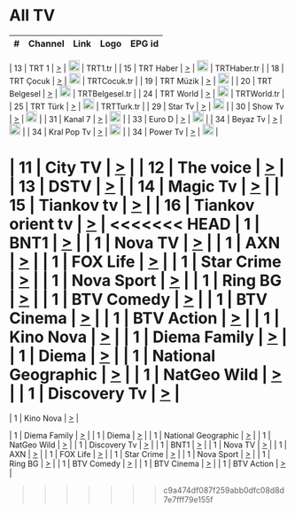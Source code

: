 <h1>All TV</h1>

| #   | Channel        | Link  | Logo | EPG id |
|:---:|:--------------:|:-----:|:----:|:------:|

| 13  | TRT 1            | [>](https://tv-trt1.medya.trt.com.tr/master.m3u8) | <img height="20" src="https://i.imgur.com/j786OLG.png"/> | TRT1.tr |
| 15  | TRT Haber        | [>](https://tv-trthaber.medya.trt.com.tr/master.m3u8) | <img height="20" src="https://i.imgur.com/OVfo8Ab.png"/> | TRTHaber.tr |
| 18  | TRT Çocuk        | [>](https://tv-trtcocuk.medya.trt.com.tr/master.m3u8) | <img height="20" src="https://i.imgur.com/QLFmD6d.png"/> | TRTCocuk.tr |
| 19  | TRT Müzik        | [>](https://tv-trtmuzik.medya.trt.com.tr/master.m3u8) | <img height="20" src="https://i.imgur.com/fIVFCEd.png"/> |
| 20  | TRT Belgesel     | [>](https://tv-trtbelgesel.medya.trt.com.tr/master.m3u8) | <img height="20" src="https://i.imgur.com/MGO87pe.png"/> | TRTBelgesel.tr |
| 24  | TRT World        | [>](https://tv-trtworld.medya.trt.com.tr/master.m3u8) | <img height="20" src="https://i.imgur.com/JEA2xpv.png"/> | TRTWorld.tr |
| 25  | TRT Türk         | [>](https://tv-trtturk.medya.trt.com.tr/master.m3u8) | <img height="20" src="https://i.imgur.com/OSTOQNw.png"/> | TRTTurk.tr |
| 29  | Star Tv   | [>](https://dogus-live.daioncdn.net/startv/startv_360p.m3u8) | <img height="20" src="https://i.imgur.com/IebUZx1.png"/> |
| 30  | Show Tv     | [>](https://ciner-live.daioncdn.net/showtv/showtv.m3u8) | <img height="20" src="https://i.imgur.com/IebUZx1.png"/> |
| 31  | Kanal 7     | [>](https://kanal7-live.daioncdn.net/kanal7/kanal7.m3u8) | <img height="20" src="https://i.imgur.com/IebUZx1.png"/> |
| 33  | Euro D    | [>](https://www.youtube.com/user/KanalD/live) | <img height="20" src="https://i.imgur.com/IebUZx1.png"/> |
| 34  | Beyaz Tv     | [>](https://beyaztv-live.daioncdn.net/beyaztv/beyaztv.m3u8) | <img height="20" src="https://i.imgur.com/IebUZx1.png"/> |
| 34  | Kral Pop Tv     | [>](https://www.youtube.com/watch?v=GuFTuKoXepw) | <img height="20" src="https://i.imgur.com/IebUZx1.png"/> |
| 34  | Power Tv     | [>](https://livetv.powerapp.com.tr/powerTV/powerhd.smil/chunklist.m3u8) | <img height="20" src="https://i.imgur.com/IebUZx1.png"/> |


| 11  | City TV | [>](https://tv.city.bg/play/tshls/citytv/index.m3u8) |
| 12  | The voice | [>](https://bss1.neterra.tv/thevoice/thevoice.m3u8) |
| 13  | DSTV | [>](http://46.249.95.140:8081/hls/data.m3u8) |
| 14  | Magic Tv | [>](https://bss1.neterra.tv/magictv/magictv.m3u8) |
| 15  | Tiankov tv | [>](https://streamer103.neterra.tv/tiankov-folk/live.m3u8) |
| 16  | Tiankov orient tv | [>](https://streamer103.neterra.tv/tiankov-orient/live.m3u8) |
<<<<<<< HEAD
| 1 | BNT1 | [>](https://ymkaya.xyz:38526/tv/bnt1/playlist.m3u8?wmsAuthSign=c2VydmVyX3RpbWU9MS81LzIwMjUgMTA6NDI6MDYgQU0maGFzaF92YWx1ZT03aUZVOXFDMjBjc1lHWHg0ajBnOG5BPT0mdmFsaWRtaW51dGVzPTYw) |
| 1 | Nova TV | [>](https://ymkaya.xyz:38526/tv/novatv/playlist.m3u8?wmsAuthSign=c2VydmVyX3RpbWU9MS81LzIwMjUgMTA6NDI6MTYgQU0maGFzaF92YWx1ZT0rRkttYWpSRjZWdkg1MUNBRGczS01nPT0mdmFsaWRtaW51dGVzPTYw) |
| 1 | AXN | [>](https://ymkaya.xyz:38526/tv/axn/playlist.m3u8?wmsAuthSign=c2VydmVyX3RpbWU9MS81LzIwMjUgMTA6NDI6MjcgQU0maGFzaF92YWx1ZT1RdFc3VUV6cThXUDNhUEtyT00vTGxRPT0mdmFsaWRtaW51dGVzPTYw) |
| 1 | FOX Life | [>](https://ymkaya.xyz:38526/tv/foxlife/playlist.m3u8?wmsAuthSign=c2VydmVyX3RpbWU9MS81LzIwMjUgMTA6NDI6MzggQU0maGFzaF92YWx1ZT1FaUtUYzRYSFk0akRzM3JtRThwbEtnPT0mdmFsaWRtaW51dGVzPTYw) |
| 1 | Star Crime | [>](https://ymkaya.xyz:38526/tv/foxcrime/playlist.m3u8?wmsAuthSign=c2VydmVyX3RpbWU9MS81LzIwMjUgMTA6NDI6NDggQU0maGFzaF92YWx1ZT1KbStMUUhQa3lvaXRYUjJxVEx4Nmp3PT0mdmFsaWRtaW51dGVzPTYw) |
| 1 | Nova Sport | [>](https://ymkaya.xyz:38526/tv/novasport/playlist.m3u8?wmsAuthSign=c2VydmVyX3RpbWU9MS81LzIwMjUgMTA6NDI6NTggQU0maGFzaF92YWx1ZT1ESU8wM2VTU3g4ZnBvNnN6OGRBcDB3PT0mdmFsaWRtaW51dGVzPTYw) |
| 1 | Ring BG | [>](https://ymkaya.xyz:38526/tv/ringbg/playlist.m3u8?wmsAuthSign=c2VydmVyX3RpbWU9MS81LzIwMjUgMTA6NDM6MTEgQU0maGFzaF92YWx1ZT1wUXRzUU5lVlFQdnVxaUZ2Y29lK0FnPT0mdmFsaWRtaW51dGVzPTYw) |
| 1 | BTV Comedy | [>](https://ymkaya.xyz:38526/tv/btvcomedy/playlist.m3u8?wmsAuthSign=c2VydmVyX3RpbWU9MS81LzIwMjUgMTA6NDM6MjQgQU0maGFzaF92YWx1ZT1TQ1MyRDZIT09sZWhneWpFK1BVMlJnPT0mdmFsaWRtaW51dGVzPTYw) |
| 1 | BTV Cinema | [>](https://ymkaya.xyz:38526/tv/btvcinema/playlist.m3u8?wmsAuthSign=c2VydmVyX3RpbWU9MS81LzIwMjUgMTA6NDM6MzYgQU0maGFzaF92YWx1ZT1JbFhmL2N0U3pUeGV2MmlHL2gyY1lnPT0mdmFsaWRtaW51dGVzPTYw) |
| 1 | BTV Action | [>](https://ymkaya.xyz:38526/tv/btvaction/playlist.m3u8?wmsAuthSign=c2VydmVyX3RpbWU9MS81LzIwMjUgMTA6NDM6NDcgQU0maGFzaF92YWx1ZT1BOEFIQnZqbmNtM0NmQkFueW4yZmlnPT0mdmFsaWRtaW51dGVzPTYw) |
| 1 | Kino Nova | [>](https://ymkaya.xyz:38526/tv/kinonova/playlist.m3u8?wmsAuthSign=c2VydmVyX3RpbWU9MS81LzIwMjUgMTA6NDM6NTcgQU0maGFzaF92YWx1ZT00VmpndjJKSUtZNmw5dGEwemFOQ0dnPT0mdmFsaWRtaW51dGVzPTYw) |
| 1 | Diema Family | [>](https://ymkaya.xyz:38526/tv/diemafamily/playlist.m3u8?wmsAuthSign=c2VydmVyX3RpbWU9MS81LzIwMjUgMTA6NDQ6MDkgQU0maGFzaF92YWx1ZT00VTAwNnFaelM4SWJDdU1ycmVhQmZnPT0mdmFsaWRtaW51dGVzPTYw) |
| 1 | Diema | [>](https://ymkaya.xyz:38526/tv/diema/playlist.m3u8?wmsAuthSign=c2VydmVyX3RpbWU9MS81LzIwMjUgMTA6NDQ6MTkgQU0maGFzaF92YWx1ZT1pM3EyZmtHQmJMblJTclBWYzRWVjRRPT0mdmFsaWRtaW51dGVzPTYw) |
| 1 | National Geographic | [>](https://ymkaya.xyz:38526/tv/natgeo/playlist.m3u8?wmsAuthSign=c2VydmVyX3RpbWU9MS81LzIwMjUgMTA6NDU6MTggQU0maGFzaF92YWx1ZT1vZjRJUlBhWFlZSXVXOUdWdlRRb3BnPT0mdmFsaWRtaW51dGVzPTYw) |
| 1 | NatGeo Wild | [>](https://ymkaya.xyz:38526/tv/natgeowild/playlist.m3u8?wmsAuthSign=c2VydmVyX3RpbWU9MS81LzIwMjUgMTA6NDU6MjggQU0maGFzaF92YWx1ZT1mS3RLNTJXUzhYVzVQbGpWRk9nU0FBPT0mdmFsaWRtaW51dGVzPTYw) |
| 1 | Discovery Tv | [>](https://ymkaya.xyz:38526/tv/discovery/playlist.m3u8?wmsAuthSign=c2VydmVyX3RpbWU9MS81LzIwMjUgMTA6NDU6MzggQU0maGFzaF92YWx1ZT1VMWJUVGpTYzViZTVpOWhRbkxRczFBPT0mdmFsaWRtaW51dGVzPTYw) |
=======


| 1 | Kino Nova | [>](https://ymkaya.xyz:11336/tv/kinonova/playlist.m3u8?wmsAuthSign=c2VydmVyX3RpbWU9MS8yLzIwMjUgNDo0MDoyMCBBTSZoYXNoX3ZhbHVlPWlFS1FrWEtMMVRFM3l5YklUWUJQUHc9PSZ2YWxpZG1pbnV0ZXM9NjA=) |

| 1 | Diema Family | [>](https://ymkaya.xyz:11336/tv/diemafamily/playlist.m3u8?wmsAuthSign=c2VydmVyX3RpbWU9MS8yLzIwMjUgNDo0MDozMCBBTSZoYXNoX3ZhbHVlPUVUaTVKTldvZTF5WVVCM0YwL21kaXc9PSZ2YWxpZG1pbnV0ZXM9NjA=) |
| 1 | Diema | [>](https://ymkaya.xyz:11336/tv/diema/playlist.m3u8?wmsAuthSign=c2VydmVyX3RpbWU9MS8yLzIwMjUgNDo0MDo0MCBBTSZoYXNoX3ZhbHVlPVlYMWVJT2NuUjNpUTBsaytEUFFOS2c9PSZ2YWxpZG1pbnV0ZXM9NjA=) |
| 1 | National Geographic | [>](https://ymkaya.xyz:11336/tv/natgeo/playlist.m3u8?wmsAuthSign=c2VydmVyX3RpbWU9MS8yLzIwMjUgNDo0MTo0MSBBTSZoYXNoX3ZhbHVlPTJQTlVmcG5nYWx0M013eUhGRGxnd0E9PSZ2YWxpZG1pbnV0ZXM9NjA=) |
| 1 | NatGeo Wild | [>](https://ymkaya.xyz:11336/tv/natgeowild/playlist.m3u8?wmsAuthSign=c2VydmVyX3RpbWU9MS8yLzIwMjUgNDo0MTo1MSBBTSZoYXNoX3ZhbHVlPVl1OXZaTTliN0hGWEN3eDBYd1duNkE9PSZ2YWxpZG1pbnV0ZXM9NjA=) |
| 1 | Discovery Tv | [>](https://ymkaya.xyz:11336/tv/discovery/playlist.m3u8?wmsAuthSign=c2VydmVyX3RpbWU9MS8yLzIwMjUgNDo0MjowMSBBTSZoYXNoX3ZhbHVlPWtBQmdLNlY2RmQwWElzMVYzSDJyVkE9PSZ2YWxpZG1pbnV0ZXM9NjA=) |
| 1 | BNT1 | [>](https://ymkaya.xyz:11336/tv/bnt1/playlist.m3u8?wmsAuthSign=c2VydmVyX3RpbWU9MS8yLzIwMjUgNDozODozOCBBTSZoYXNoX3ZhbHVlPVVrMVlRQXpJWlhYeUh6ZFVpSC9NMUE9PSZ2YWxpZG1pbnV0ZXM9NjA=) |
| 1 | Nova TV | [>](https://ymkaya.xyz:11336/tv/novatv/playlist.m3u8?wmsAuthSign=c2VydmVyX3RpbWU9MS8yLzIwMjUgNDozODo0OCBBTSZoYXNoX3ZhbHVlPUVxQjh1a0ZzYkVGZU8zZDFGTzdreVE9PSZ2YWxpZG1pbnV0ZXM9NjA=) |
| 1 | AXN | [>](https://ymkaya.xyz:11336/tv/axn/playlist.m3u8?wmsAuthSign=c2VydmVyX3RpbWU9MS8yLzIwMjUgNDozODo1OCBBTSZoYXNoX3ZhbHVlPUpkWStGY1hkNXhaOVpPZ0thQ0FZL3c9PSZ2YWxpZG1pbnV0ZXM9NjA=) |
| 1 | FOX Life | [>](https://ymkaya.xyz:11336/tv/foxlife/playlist.m3u8?wmsAuthSign=c2VydmVyX3RpbWU9MS8yLzIwMjUgNDozOToxMCBBTSZoYXNoX3ZhbHVlPWt1ZDc1T3AzYlZDTjJnSy9TU0xJZlE9PSZ2YWxpZG1pbnV0ZXM9NjA=) |
| 1 | Star Crime | [>](https://ymkaya.xyz:11336/tv/foxcrime/playlist.m3u8?wmsAuthSign=c2VydmVyX3RpbWU9MS8yLzIwMjUgNDozOToyMCBBTSZoYXNoX3ZhbHVlPXIwVU45Nm9FR1l2enNkTG9TanBxbmc9PSZ2YWxpZG1pbnV0ZXM9NjA=) |
| 1 | Nova Sport | [>](https://ymkaya.xyz:11336/tv/novasport/playlist.m3u8?wmsAuthSign=c2VydmVyX3RpbWU9MS8yLzIwMjUgNDozOTozMCBBTSZoYXNoX3ZhbHVlPXlSZ0UxazVaM0xhSmc0NmR4T0c1T2c9PSZ2YWxpZG1pbnV0ZXM9NjA=) |
| 1 | Ring BG | [>](https://ymkaya.xyz:11336/tv/ringbg/playlist.m3u8?wmsAuthSign=c2VydmVyX3RpbWU9MS8yLzIwMjUgNDozOTo0MCBBTSZoYXNoX3ZhbHVlPTR4aUlFNHVUYWN4enY1WkVuOFZma2c9PSZ2YWxpZG1pbnV0ZXM9NjA=) |
| 1 | BTV Comedy | [>](https://ymkaya.xyz:11336/tv/btvcomedy/playlist.m3u8?wmsAuthSign=c2VydmVyX3RpbWU9MS8yLzIwMjUgNDozOTo1MCBBTSZoYXNoX3ZhbHVlPUtrMTJ2RHNTTUU1RFp1ZkVOdXFSK3c9PSZ2YWxpZG1pbnV0ZXM9NjA=) |
| 1 | BTV Cinema | [>](https://ymkaya.xyz:11336/tv/btvcinema/playlist.m3u8?wmsAuthSign=c2VydmVyX3RpbWU9MS8yLzIwMjUgNDozOTo1OSBBTSZoYXNoX3ZhbHVlPTZWcU9FZW56cG1NM1lrYy8xNE5NeHc9PSZ2YWxpZG1pbnV0ZXM9NjA=) |
| 1 | BTV Action | [>](https://ymkaya.xyz:11336/tv/btvaction/playlist.m3u8?wmsAuthSign=c2VydmVyX3RpbWU9MS8yLzIwMjUgNDo0MDoxMCBBTSZoYXNoX3ZhbHVlPUlDd0ErRkZVWThyMVZwR3c2REdGZ3c9PSZ2YWxpZG1pbnV0ZXM9NjA=) |
>>>>>>> c9a474df087f259abb0dfc08d8d7e7fff79e155f
